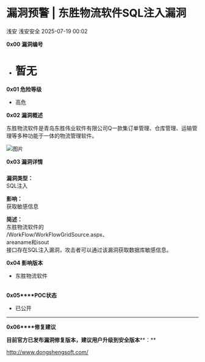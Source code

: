 #  漏洞预警 | 东胜物流软件SQL注入漏洞  
浅安  浅安安全   2025-07-19 00:02  
  
**0x00 漏洞编号**  
- # 暂无  
  
**0x01 危险等级**  
- 高危  
  
**0x02 漏洞概述**  
  
东胜物流软件是青岛东胜伟业软件有限公司Q一款集订单管理、仓库管理、运输管理等多种功能于一体的物流管理软件。  
  
![图片](https://mmbiz.qpic.cn/sz_mmbiz_png/7stTqD182SVRvHyYp8f2p3TfPSC22Wl0YzOhOKsaiaPgcgBvicBswibknPpYcGyAWtI4Qh30xLcL5kwaH7JKogndg/640?wx_fmt=png&from=appmsg&tp=webp&wxfrom=5&wx_lazy=1 "")  
  
**0x03 漏洞详情**  
###   
  
**漏洞类型：**  
SQL注入  
  
**影响：**  
获取敏感信息  
  
**简述：**  
东胜物流软件的  
/WorkFlow/WorkFlowGridSource.aspx、  
areaname和isout  
接口存在SQL注入漏洞，攻击者可以通过该漏洞获取数据库敏感信息。  
  
**0x04 影响版本**  
- 东胜物流软件  
   
  
**0x05****POC状态**  
- 已公开  
  
****  
**0x06****修复建议**  
  
**目前官方已发布漏洞修复版本，建议用户升级到安全版本****：**  
  
http://www.dongshengsoft.com/  
  
  
  
